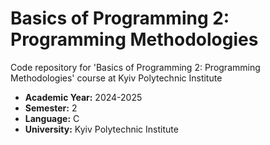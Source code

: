 # Basics of Programming 2: Programming Methodologies
Code repository for 'Basics of Programming 2: Programming Methodologies' course at Kyiv Polytechnic Institute  
- **Academic Year:** 2024-2025  
- **Semester:** 2  
- **Language:** C  
- **University:** Kyiv Polytechnic Institute 
